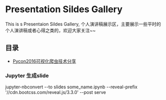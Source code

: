 # Presentation Sildes Gallery

This is s Presentaion Sildes Gallery, 个人演讲稿展示区，主要展示一些平时的个人演讲稿或者心得之类的，欢迎大家关注~~

## 目录
-	[Pycon2016可视化爬虫技术分享](./Pycon2016/Pycon2016.slides.html)

### Jupyter 生成slide

jupyter-nbconvert --to slides some_name.ipynb --reveal-prefix '//cdn.bootcss.com/reveal.js/3.3.0' --post serve
